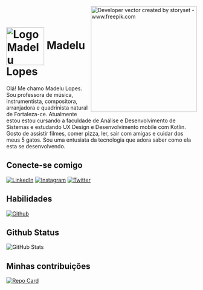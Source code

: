 <img align="right" alt="Developer vector created by storyset - www.freepik.com" height="280" src="https://i.pinimg.com/originals/df/11/fa/df11fa8885a9a2172b8fe6acece38687.jpg"> <br>

 
<h1>
    <a href="https://elidianaandrade.github.io/">
     <img align="center" alt="Logo Madelu Lopes" width="100px" src="https://static.vecteezy.com/system/resources/previews/009/392/533/original/isometric-illustration-of-a-mobile-technological-interface-gradient-purple-background-illustration-vector.jpg"></a>
    <span>Madelu Lopes</span> <br>
</h1>

 Olá! Me chamo Madelu Lopes.
 Sou professora de música, instrumentista, compositora, arranjadora e quadrinista natural de Fortaleza-ce.
 Atualmente estou estou cursando a faculdade de Análise e Desenvolvimento de Sistemas e estudando UX Design e Desenvolvimento mobile com Kotlin.
 Gosto de assistir filmes, comer pizza, ler, sair com amigas e cuidar dos meus 5 gatos. Sou uma entusiata da tecnologia que adora saber como ela esta se desenvolvendo.

## Conecte-se comigo
[![LinkedIn](https://img.shields.io/badge/LikedIn-000?style=for-the-badge&logo=likedin&logo)](https://www.linkedin.com/in/madelu-lopes-089388120/)
[![Instagram](https://img.shields.io/badge/Instagram-000?style=for-the-badge&logo=instagram)](https://www.instagram.com/mads_lopis/)
[![Twitter](https://img.shields.io/badge/Twitter-000?style=for-the-badge&logo=twitter)](https://twitter.com/mads_lopes)

## Habilidades
[![Github](https://img.shields.io/badge/Github-ec64a1?style=for-the-badge&logo=github*logoColor=fff)](https://docs.github.com/)


## Github Status
![GitHub Stats](https://github-readme-stats.vercel.app/api?username=lulopis&theme=transparent&bg_color=000&border_color=30A3DC&show_icons=true&icon_color=30A3DC&title_color=E94D5F&text_color=FFF)
## Minhas contribuições 
[![Repo Card](https://github-readme-stats.vercel.app/api/pin/?username=lulopis&repo=dio-lab-open-source&bg_color=000&border_color=30A3DC&show_icons=true&icon_color=30A3DC&title_color=E94D5F&text_color=FFF)](https://github.com/lulopis/dio-lab-open-source)


